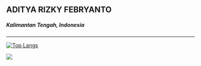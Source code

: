 ## ADITYA RIZKY FEBRYANTO

<h5>Kalimantan Tengah, Indonesia</h5>
<hr />


[![Top Langs](https://github-readme-stats.vercel.app/api/top-langs/?username=FebryantoAdityaRizky020204&layout=compact)](https://github.com/FebryantoAdityaRizky020204/github-readme-stats)

[![](https://visitcount.itsvg.in/api?id=FebryantoAdityaRizky020204&icon=0&color=0)](https://visitcount.itsvg.in)
<!-- Proudly created with GPRM ( https://gprm.itsvg.in ) -->
<!---
FebryantoAdityaRizky020204/FebryantoAdityaRizky020204 is a ✨ special ✨ repository because its `README.md` (this file) appears on your GitHub profile.
You can click the Preview link to take a look at your changes.
--->
